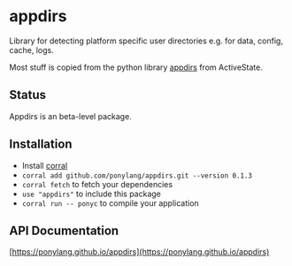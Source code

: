 # appdirs

Library for detecting platform specific user directories e.g. for data, config, cache, logs.

Most stuff is copied from the python library [appdirs](https://github.com/ActiveState/appdirs) from ActiveState.

## Status

Appdirs is an beta-level package.

## Installation

* Install [corral](https://github.com/ponylang/corral)
* `corral add github.com/ponylang/appdirs.git --version 0.1.3`
* `corral fetch` to fetch your dependencies
* `use "appdirs"` to include this package
* `corral run -- ponyc` to compile your application

## API Documentation

[https://ponylang.github.io/appdirs](https://ponylang.github.io/appdirs)
